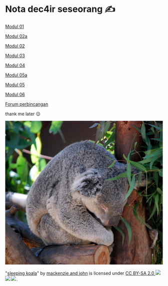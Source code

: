 # Nota dec4ir seseorang ✍

[Modul 01](https://github.com/Izzat32/notadec4ir/blob/main/modul_1.md)

[Modul 02a](https://github.com/Izzat32/notadec4ir/blob/main/modul_2.a.md)

[Modul 02](https://github.com/Izzat32/notadec4ir/blob/main/modul_2.md)

[Modul 03](https://github.com/Izzat32/notadec4ir/blob/main/modul_3.md)

[Modul 04](https://github.com/Izzat32/notadec4ir/blob/main/modul_4.md)

[Modul 05a](https://github.com/Izzat32/notadec4ir/blob/main/modul_5a.md)

[Modul 05](https://github.com/Izzat32/notadec4ir/blob/main/modul_5.md)

[Modul 06](https://github.com/Izzat32/notadec4ir/blob/main/modul_6.md)

[Forum perbincangan](https://github.com/Izzat32/notadec4ir/blob/main/forum_perbincangan.md)

thank me later 😉

<img src="koala.jpg" alt="koala sleeping on eucalyptus tree">

<p class="attribution">"<a target="_blank" rel="noopener noreferrer" href="https://www.flickr.com/photos/38873329@N07/5058376139">sleeping koala</a>" by <a target="_blank" rel="noopener noreferrer" href="https://www.flickr.com/photos/38873329@N07">mackenzie and john</a> is licensed under <a target="_blank" rel="noopener noreferrer" href="https://creativecommons.org/licenses/by-sa/2.0/?ref=openverse">CC BY-SA 2.0 <img src="https://mirrors.creativecommons.org/presskit/icons/cc.svg" style="height: 1em; margin-right: 0.125em; display: inline;"></img><img src="https://mirrors.creativecommons.org/presskit/icons/by.svg" style="height: 1em; margin-right: 0.125em; display: inline;"></img><img src="https://mirrors.creativecommons.org/presskit/icons/sa.svg" style="height: 1em; margin-right: 0.125em; display: inline;"></img></a>. </p>
